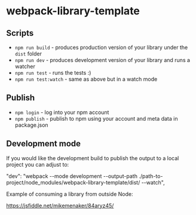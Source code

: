 # webpack-library-template

## Scripts

* `npm run build` - produces production version of your library under the `dist` folder
* `npm run dev` - produces development version of your library and runs a watcher
* `npm run test` - runs the tests :)
* `npm run test:watch` - same as above but in a watch mode

## Publish

* `npm login` - log into your npm account
* `npm publish` - publish to npm using your account and meta data in package.json

## Development mode
If you would like the development build to publish the output to a local project you can adjust to:

"dev": "webpack --mode development --output-path ./path-to-project/node_modules/webpack-library-template/dist/ --watch",

Example of consuming a library from outside Node:

https://jsfiddle.net/mikemenaker/84aryz45/


